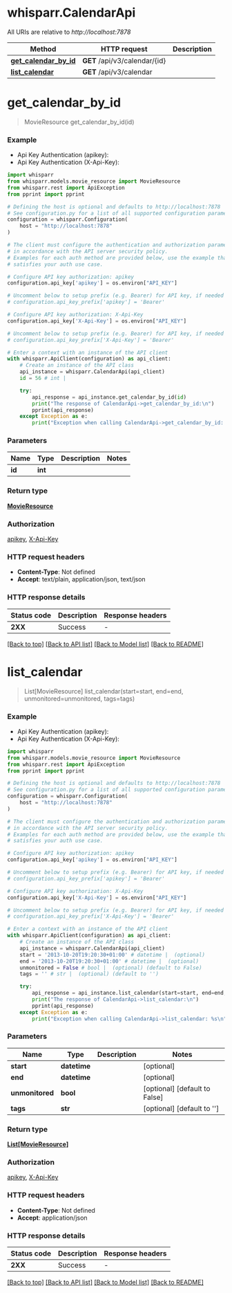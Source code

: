 # whisparr.CalendarApi

All URIs are relative to *http://localhost:7878*

Method | HTTP request | Description
------------- | ------------- | -------------
[**get_calendar_by_id**](CalendarApi.md#get_calendar_by_id) | **GET** /api/v3/calendar/{id} | 
[**list_calendar**](CalendarApi.md#list_calendar) | **GET** /api/v3/calendar | 


# **get_calendar_by_id**
> MovieResource get_calendar_by_id(id)

### Example

* Api Key Authentication (apikey):
* Api Key Authentication (X-Api-Key):

```python
import whisparr
from whisparr.models.movie_resource import MovieResource
from whisparr.rest import ApiException
from pprint import pprint

# Defining the host is optional and defaults to http://localhost:7878
# See configuration.py for a list of all supported configuration parameters.
configuration = whisparr.Configuration(
    host = "http://localhost:7878"
)

# The client must configure the authentication and authorization parameters
# in accordance with the API server security policy.
# Examples for each auth method are provided below, use the example that
# satisfies your auth use case.

# Configure API key authorization: apikey
configuration.api_key['apikey'] = os.environ["API_KEY"]

# Uncomment below to setup prefix (e.g. Bearer) for API key, if needed
# configuration.api_key_prefix['apikey'] = 'Bearer'

# Configure API key authorization: X-Api-Key
configuration.api_key['X-Api-Key'] = os.environ["API_KEY"]

# Uncomment below to setup prefix (e.g. Bearer) for API key, if needed
# configuration.api_key_prefix['X-Api-Key'] = 'Bearer'

# Enter a context with an instance of the API client
with whisparr.ApiClient(configuration) as api_client:
    # Create an instance of the API class
    api_instance = whisparr.CalendarApi(api_client)
    id = 56 # int | 

    try:
        api_response = api_instance.get_calendar_by_id(id)
        print("The response of CalendarApi->get_calendar_by_id:\n")
        pprint(api_response)
    except Exception as e:
        print("Exception when calling CalendarApi->get_calendar_by_id: %s\n" % e)
```



### Parameters


Name | Type | Description  | Notes
------------- | ------------- | ------------- | -------------
 **id** | **int**|  | 

### Return type

[**MovieResource**](MovieResource.md)

### Authorization

[apikey](../README.md#apikey), [X-Api-Key](../README.md#X-Api-Key)

### HTTP request headers

 - **Content-Type**: Not defined
 - **Accept**: text/plain, application/json, text/json

### HTTP response details

| Status code | Description | Response headers |
|-------------|-------------|------------------|
**2XX** | Success |  -  |

[[Back to top]](#) [[Back to API list]](../README.md#documentation-for-api-endpoints) [[Back to Model list]](../README.md#documentation-for-models) [[Back to README]](../README.md)

# **list_calendar**
> List[MovieResource] list_calendar(start=start, end=end, unmonitored=unmonitored, tags=tags)

### Example

* Api Key Authentication (apikey):
* Api Key Authentication (X-Api-Key):

```python
import whisparr
from whisparr.models.movie_resource import MovieResource
from whisparr.rest import ApiException
from pprint import pprint

# Defining the host is optional and defaults to http://localhost:7878
# See configuration.py for a list of all supported configuration parameters.
configuration = whisparr.Configuration(
    host = "http://localhost:7878"
)

# The client must configure the authentication and authorization parameters
# in accordance with the API server security policy.
# Examples for each auth method are provided below, use the example that
# satisfies your auth use case.

# Configure API key authorization: apikey
configuration.api_key['apikey'] = os.environ["API_KEY"]

# Uncomment below to setup prefix (e.g. Bearer) for API key, if needed
# configuration.api_key_prefix['apikey'] = 'Bearer'

# Configure API key authorization: X-Api-Key
configuration.api_key['X-Api-Key'] = os.environ["API_KEY"]

# Uncomment below to setup prefix (e.g. Bearer) for API key, if needed
# configuration.api_key_prefix['X-Api-Key'] = 'Bearer'

# Enter a context with an instance of the API client
with whisparr.ApiClient(configuration) as api_client:
    # Create an instance of the API class
    api_instance = whisparr.CalendarApi(api_client)
    start = '2013-10-20T19:20:30+01:00' # datetime |  (optional)
    end = '2013-10-20T19:20:30+01:00' # datetime |  (optional)
    unmonitored = False # bool |  (optional) (default to False)
    tags = '' # str |  (optional) (default to '')

    try:
        api_response = api_instance.list_calendar(start=start, end=end, unmonitored=unmonitored, tags=tags)
        print("The response of CalendarApi->list_calendar:\n")
        pprint(api_response)
    except Exception as e:
        print("Exception when calling CalendarApi->list_calendar: %s\n" % e)
```



### Parameters


Name | Type | Description  | Notes
------------- | ------------- | ------------- | -------------
 **start** | **datetime**|  | [optional] 
 **end** | **datetime**|  | [optional] 
 **unmonitored** | **bool**|  | [optional] [default to False]
 **tags** | **str**|  | [optional] [default to &#39;&#39;]

### Return type

[**List[MovieResource]**](MovieResource.md)

### Authorization

[apikey](../README.md#apikey), [X-Api-Key](../README.md#X-Api-Key)

### HTTP request headers

 - **Content-Type**: Not defined
 - **Accept**: application/json

### HTTP response details

| Status code | Description | Response headers |
|-------------|-------------|------------------|
**2XX** | Success |  -  |

[[Back to top]](#) [[Back to API list]](../README.md#documentation-for-api-endpoints) [[Back to Model list]](../README.md#documentation-for-models) [[Back to README]](../README.md)

